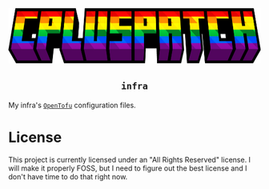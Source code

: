 <div align="center">
    <a href="https://versia.pub">
        <picture>
            <img src="https://raw.githubusercontent.com/CPlusPatch/CPlusPatch/main/assets/minecraft_title.png" alt="CPlusPatch Logo" height="110" />
        </picture>
    </a>
</div>


<h2 align="center">
  <strong><code>infra</code></strong>
</h2>

My infra's [`OpenTofu`](https://opentofu.org) configuration files.

# License

This project is currently licensed under an "All Rights Reserved" license. I will make it properly FOSS, but I need to figure out the best license and I don't have time to do that right now.